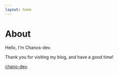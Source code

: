 ```yaml
---
layout: home
---
```

# About

Hello, I'm Chanos-dev. 

Thank you for visiting my blog, and have a good time!

[chano-dev](https://github.com/chanos-dev). 
